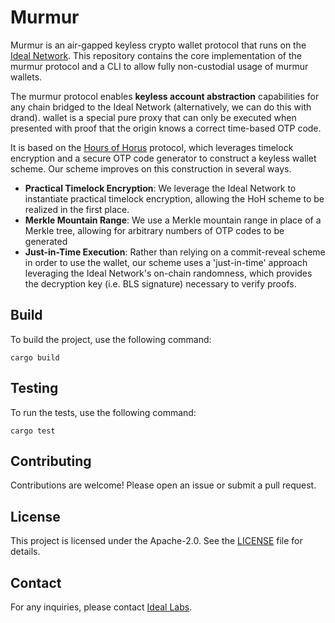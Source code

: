 # Murmur

Murmur is an air-gapped keyless crypto wallet protocol that runs on the [Ideal Network](https://idealabs.network). This repository contains the core implementation of the murmur protocol and a CLI to allow fully non-custodial usage of murmur wallets.

The murmur protocol enables **keyless account abstraction** capabilities for any chain bridged to the Ideal Network (alternatively, we can do this with drand). wallet is a special pure proxy that can only be executed when presented with proof that the origin knows a correct time-based OTP code.

It is based on the [Hours of Horus](https://eprint.iacr.org/2021/715) protocol, which leverages timelock encryption and a secure OTP code generator to construct a keyless wallet scheme. Our scheme improves on this construction in several ways.

- **Practical Timelock Encryption**: We leverage the Ideal Network to instantiate practical timelock encryption, allowing the HoH scheme to be realized in the first place.
- **Merkle Mountain Range**: We use a Merkle mountain range in place of a Merkle tree, allowing for arbitrary numbers of OTP codes to be generated
- **Just-in-Time Execution**: Rather than relying on a commit-reveal scheme in order to use the wallet, our scheme uses a 'just-in-time' approach leveraging the Ideal Network's on-chain randomness, which provides the decryption key (i.e. BLS signature) necessary to verify proofs.

## Build

To build the project, use the following command:

```shell
cargo build
```

## Testing

To run the tests, use the following command:

```shell
cargo test
```

## Contributing

Contributions are welcome! Please open an issue or submit a pull request.

## License

This project is licensed under the Apache-2.0. See the [LICENSE](LICENSE) file for details.

## Contact

For any inquiries, please contact [Ideal Labs](https://idealabs.network).

